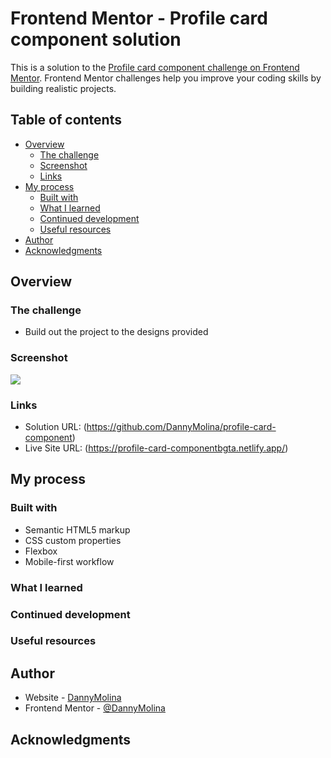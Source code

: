 # Frontend Mentor - Profile card component solution

This is a solution to the [Profile card component challenge on Frontend Mentor](https://www.frontendmentor.io/challenges/profile-card-component-cfArpWshJ). Frontend Mentor challenges help you improve your coding skills by building realistic projects. 

## Table of contents

- [Overview](#overview)
  - [The challenge](#the-challenge)
  - [Screenshot](#screenshot)
  - [Links](#links)
- [My process](#my-process)
  - [Built with](#built-with)
  - [What I learned](#what-i-learned)
  - [Continued development](#continued-development)
  - [Useful resources](#useful-resources)
- [Author](#author)
- [Acknowledgments](#acknowledgments)



## Overview

### The challenge

- Build out the project to the designs provided

### Screenshot

![](./iamges/desktop-preview.jpg)


### Links

- Solution URL: (https://github.com/DannyMolina/profile-card-component)
- Live Site URL: (https://profile-card-componentbgta.netlify.app/)

## My process

### Built with

- Semantic HTML5 markup
- CSS custom properties
- Flexbox
- Mobile-first workflow




### What I learned


### Continued development



### Useful resources



## Author

- Website - [DannyMolina](https://github.com/DannyMolina)
- Frontend Mentor - [@DannyMolina](https://www.frontendmentor.io/profile/dannymolina)




## Acknowledgments


